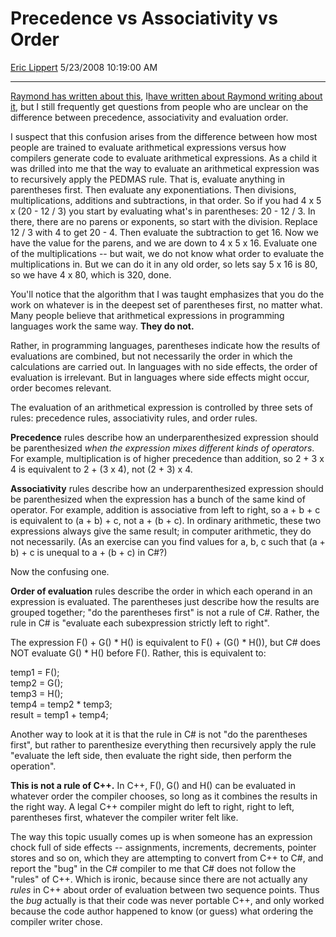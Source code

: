 # Precedence vs Associativity vs Order

[Eric Lippert](https://social.msdn.microsoft.com/profile/Eric%20Lippert) 5/23/2008 10:19:00 AM

-----

[Raymond has written about this](http://blogs.msdn.com/oldnewthing/archive/2007/08/14/4374222.aspx), I[have written about Raymond writing about it](http://blogs.msdn.com/ericlippert/archive/2007/08/14/c-and-the-pit-of-despair.aspx), but I still frequently get questions from people who are unclear on the difference between precedence, associativity and evaluation order.

I suspect that this confusion arises from the difference between how most people are trained to evaluate arithmetical expressions versus how compilers generate code to evaluate arithmetical expressions. As a child it was drilled into me that the way to evaluate an arithmetical expression was to recursively apply the PEDMAS rule. That is, evaluate anything in parentheses first. Then evaluate any exponentiations. Then divisions, multiplications, additions and subtractions, in that order. So if you had 4 x 5 x (20 - 12 / 3) you start by evaluating what's in parentheses: 20 - 12 / 3. In there, there are no parens or exponents, so start with the division. Replace 12 / 3 with 4 to get 20 - 4. Then evaluate the subtraction to get 16. Now we have the value for the parens, and we are down to 4 x 5 x 16. Evaluate one of the multiplications -- but wait, we do not know what order to evaluate the multiplications in. But we can do it in any old order, so lets say 5 x 16 is 80, so we have 4 x 80, which is 320, done.

You'll notice that the algorithm that I was taught emphasizes that you do the work on whatever is in the deepest set of parentheses first, no matter what. Many people believe that arithmetical expressions in programming languages work the same way. **They do not.**

Rather, in programming languages, parentheses indicate how the results of evaluations are combined, but not necessarily the order in which the calculations are carried out. In languages with no side effects, the order of evaluation is irrelevant. But in languages where side effects might occur, order becomes relevant.

The evaluation of an arithmetical expression is controlled by three sets of rules: precedence rules, associativity rules, and order rules.

**Precedence** rules describe how an underparenthesized expression should be parenthesized *when the expression mixes different kinds of operators*. For example, multiplication is of higher precedence than addition, so 2 + 3 x 4 is equivalent to 2 + (3 x 4), not (2 + 3) x 4.

**Associativity** rules describe how an underparenthesized expression should be parenthesized when the expression has a bunch of the same kind of operator. For example, addition is associative from left to right, so a + b + c is equivalent to (a + b) + c, not a + (b + c). In ordinary arithmetic, these two expressions always give the same result; in computer arithmetic, they do not necessarily. (As an exercise can you find values for a, b, c such that (a + b) + c is unequal to a + (b + c) in C\#?)

Now the confusing one.

**Order of evaluation** rules describe the order in which each operand in an expression is evaluated. The parentheses just describe how the results are grouped together; "do the parentheses first" is not a rule of C\#. Rather, the rule in C\# is "evaluate each subexpression strictly left to right".

The expression F() + G() \* H() is equivalent to F() + (G() \* H()), but C\# does NOT evaluate G() \* H() before F(). Rather, this is equivalent to:

 

temp1 = F();  
temp2 = G();  
temp3 = H();  
temp4 = temp2 \* temp3;  
result = temp1 + temp4;

Another way to look at it is that the rule in C\# is not "do the parentheses first", but rather to parenthesize everything then recursively apply the rule "evaluate the left side, then evaluate the right side, then perform the operation".

**This is not a rule of C++.** In C++, F(), G() and H() can be evaluated in whatever order the compiler chooses, so long as it combines the results in the right way. A legal C++ compiler might do left to right, right to left, parentheses first, whatever the compiler writer felt like.

The way this topic usually comes up is when someone has an expression chock full of side effects -- assignments, increments, decrements, pointer stores and so on, which they are attempting to convert from C++ to C\#, and report the "bug" in the C\# compiler to me that C\# does not follow the "rules" of C++. Which is ironic, because since there are not actually any *rules* in C++ about order of evaluation between two sequence points. Thus the *bug* actually is that their code was never portable C++, and only worked because the code author happened to know (or guess) what ordering the compiler writer chose.


